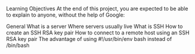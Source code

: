 Learning Objectives At the end of this project, you are expected to be able to explain to anyone, without the help of Google:

General What is a server Where servers usually live What is SSH How to create an SSH RSA key pair How to connect to a remote host using an SSH RSA key pair The advantage of using #!/usr/bin/env bash instead of /bin/bash


